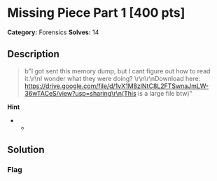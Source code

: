 # Missing Piece Part 1 [400 pts]

**Category:** Forensics
**Solves:** 14

## Description
>b"I got sent this memory dump, but I cant figure out how to read it.\r\nI wonder what they were doing? \r\n\r\nDownload here: https://drive.google.com/file/d/1vX1M8zlNtC8L2FTSwnaJmLW-36wTACeS/view?usp=sharing\r\n(This is a large file btw)"

**Hint**
* -

## Solution

### Flag

